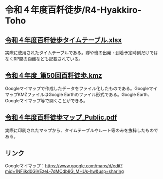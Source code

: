 # 令和４年度百粁徒歩/R4-Hyakkiro-Toho

## [令和４年度百粁徒歩タイムテーブル.xlsx](令和４年度百粁徒歩タイムテーブル.xlsx)

実際に使用されたタイムテーブルである。隊や班の出発・到着予定時刻だけではなくRP間の距離なども記載されている。

## [令和４年度_第50回百粁徒歩.kmz](令和４年度_第50回百粁徒歩.kmz)

Googleマイマップで作成したデータをファイル化したものである。GoogleマイマップKMZファイルはGoogle Earthのファイル形式である。Google Earth、Googleマイマップ等で開くことができる。

## [令和４年度百粁徒歩マップ_Public.pdf](令和４年度百粁徒歩マップ_Public.pdf)

実際に印刷されたマップから、タイムテーブルやルート等のみを抜粋したものである。

## リンク

Googleマイマップ：https://www.google.com/maps/d/edit?mid=1NFiikd0GiVEzeL-7dMCdb8G_MHUs-hw&usp=sharing